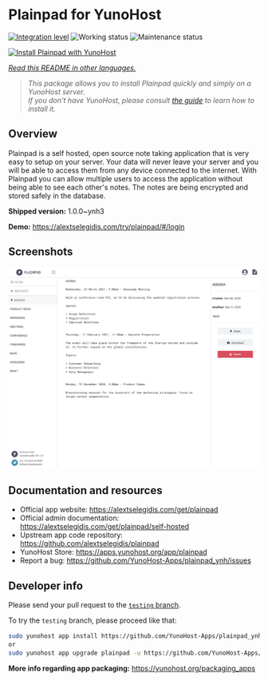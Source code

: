 <!--
N.B.: This README was automatically generated by <https://github.com/YunoHost/apps/tree/master/tools/readme_generator>
It shall NOT be edited by hand.
-->

# Plainpad for YunoHost

[![Integration level](https://dash.yunohost.org/integration/plainpad.svg)](https://dash.yunohost.org/appci/app/plainpad) ![Working status](https://ci-apps.yunohost.org/ci/badges/plainpad.status.svg) ![Maintenance status](https://ci-apps.yunohost.org/ci/badges/plainpad.maintain.svg)

[![Install Plainpad with YunoHost](https://install-app.yunohost.org/install-with-yunohost.svg)](https://install-app.yunohost.org/?app=plainpad)

*[Read this README in other languages.](./ALL_README.md)*

> *This package allows you to install Plainpad quickly and simply on a YunoHost server.*  
> *If you don't have YunoHost, please consult [the guide](https://yunohost.org/install) to learn how to install it.*

## Overview

Plainpad is a self hosted, open source note taking application that is very easy to setup on your server. Your data will never leave your server and you will be able to access them from any device connected to the internet.
With Plainpad you can allow multiple users to access the application without being able to see each other's notes. The notes are being encrypted and stored safely in the database.

**Shipped version:** 1.0.0~ynh3

**Demo:** <https://alextselegidis.com/try/plainpad/#/login>

## Screenshots

![Screenshot of Plainpad](./doc/screenshots/screenshot.png)

## Documentation and resources

- Official app website: <https://alextselegidis.com/get/plainpad>
- Official admin documentation: <https://alextselegidis.com/get/plainpad/self-hosted>
- Upstream app code repository: <https://github.com/alextselegidis/plainpad>
- YunoHost Store: <https://apps.yunohost.org/app/plainpad>
- Report a bug: <https://github.com/YunoHost-Apps/plainpad_ynh/issues>

## Developer info

Please send your pull request to the [`testing` branch](https://github.com/YunoHost-Apps/plainpad_ynh/tree/testing).

To try the `testing` branch, please proceed like that:

```bash
sudo yunohost app install https://github.com/YunoHost-Apps/plainpad_ynh/tree/testing --debug
or
sudo yunohost app upgrade plainpad -u https://github.com/YunoHost-Apps/plainpad_ynh/tree/testing --debug
```

**More info regarding app packaging:** <https://yunohost.org/packaging_apps>
